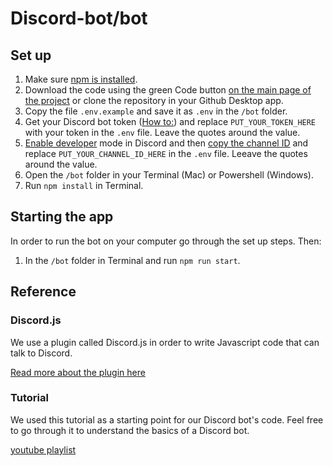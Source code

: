 # Discord-bot/bot

## Set up

1. Make sure [npm is installed](https://www.npmjs.com/get-npm).
1. Download the code using the green Code button [on the main page of the project](https://github.com/Artists-for-Humanity/discord-bot) or clone the repository in your Github Desktop app.
1. Copy the file `.env.example` and save it as `.env` in the `/bot` folder.
1. Get your Discord bot token ([How to:](https://www.writebots.com/discord-bot-token/#:~:text=A%20Discord%20Bot%20Token%20is,generate%20a%20Discord%20Bot%20Token.)) and replace `PUT_YOUR_TOKEN_HERE` with your token in the `.env` file. Leave the quotes around the value.
1. [Enable developer](https://discordia.me/en/developer-mode) mode in Discord and then [copy the channel ID](https://discordia.me/en/developer-mode#usage) and replace `PUT_YOUR_CHANNEL_ID_HERE` in the `.env` file. Leeave the quotes around the value.
1. Open the `/bot` folder in your Terminal (Mac) or Powershell (Windows).
1. Run `npm install` in Terminal.

## Starting the app

In order to run the bot on your computer go through the set up steps. Then:

1. In the `/bot` folder in Terminal and run `npm run start`.

## Reference

### Discord.js

We use a plugin called Discord.js in order to write Javascript code that can talk to Discord.

[Read more about the plugin here](https://discord.js.org/)

### Tutorial

We used this tutorial as a starting point for our Discord bot's code. Feel free to go through it to understand the basics of a Discord bot.

[youtube playlist](https://www.youtube.com/playlist?list=PLRqwX-V7Uu6avBYxeBSwF48YhAnSn_sA4)

